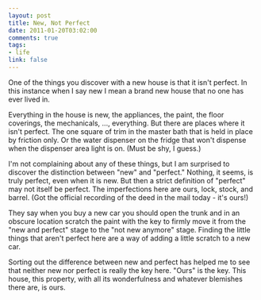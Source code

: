 ```yaml
--- 
layout: post
title: New, Not Perfect
date: 2011-01-20T03:02:00
comments: true
tags:
- life
link: false
---
```

One of the things you discover with a new house is that it isn't perfect. In this instance when I say new I mean a brand new house that no one has ever lived in.

Everything in the house is new, the appliances, the paint, the floor coverings, the mechanicals, ..., everything. But there are places where it isn't perfect. The one square of trim in the master bath that is held in place by friction only. Or the water dispenser on the fridge that won't dispense when the dispenser area light is on. (Must be shy, I guess.)

I'm not complaining about any of these things, but I am surprised to discover the distinction between "new" and "perfect." Nothing, it seems, is truly perfect, even when it is new. But then a strict definition of "perfect" may not itself be perfect. The imperfections here are ours, lock, stock, and barrel. (Got the official recording of the deed in the mail today - it's ours!)

They say when you buy a new car you should open the trunk and in an obscure location scratch the paint with the key to firmly move it from the "new and perfect" stage to the "not new anymore" stage. Finding the little things that aren't perfect here are a way of adding a little scratch to a new car.

Sorting out the difference between new and perfect has helped me to see that neither new nor perfect is really the key here. "Ours" is the key. This house, this property, with all its wonderfulness and whatever blemishes there are, is ours.
